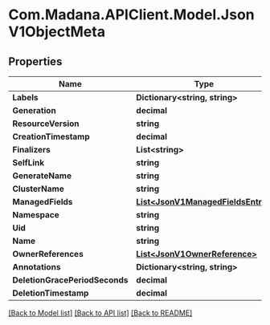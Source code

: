 
# Com.Madana.APIClient.Model.JsonV1ObjectMeta

## Properties

Name | Type | Description | Notes
------------ | ------------- | ------------- | -------------
**Labels** | **Dictionary&lt;string, string&gt;** |  | [optional] 
**Generation** | **decimal** |  | [optional] 
**ResourceVersion** | **string** |  | [optional] 
**CreationTimestamp** | **decimal** |  | [optional] 
**Finalizers** | **List&lt;string&gt;** |  | [optional] 
**SelfLink** | **string** |  | [optional] 
**GenerateName** | **string** |  | [optional] 
**ClusterName** | **string** |  | [optional] 
**ManagedFields** | [**List&lt;JsonV1ManagedFieldsEntry&gt;**](JsonV1ManagedFieldsEntry.md) |  | [optional] 
**Namespace** | **string** |  | [optional] 
**Uid** | **string** |  | [optional] 
**Name** | **string** |  | [optional] 
**OwnerReferences** | [**List&lt;JsonV1OwnerReference&gt;**](JsonV1OwnerReference.md) |  | [optional] 
**Annotations** | **Dictionary&lt;string, string&gt;** |  | [optional] 
**DeletionGracePeriodSeconds** | **decimal** |  | [optional] 
**DeletionTimestamp** | **decimal** |  | [optional] 

[[Back to Model list]](../README.md#documentation-for-models)
[[Back to API list]](../README.md#documentation-for-api-endpoints)
[[Back to README]](../README.md)

